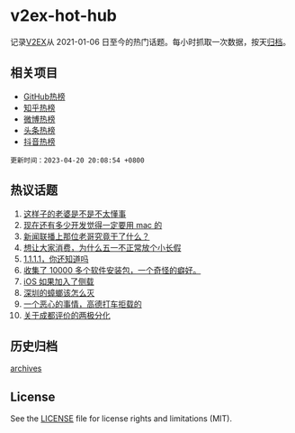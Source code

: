 # v2ex-hot-hub

 记录[V2EX](https://www.v2ex.com/)从 2021-01-06 日至今的热门话题。每小时抓取一次数据，按天[归档](archives)。
 
 ## 相关项目

- [GitHub热榜](https://github.com/it985/github-hot-hub)
- [知乎热榜](https://github.com/it985/zhihu-hot-hub)
- [微博热榜](https://github.com/it985/weibo-hot-hub)
- [头条热榜](https://github.com/it985/toutiao-hot-hub)
- [抖音热榜](https://github.com/it985/douyin-hot-hub)


 `更新时间：2023-04-20 20:08:54 +0800`

## 热议话题

1. [这样子的老婆是不是不太懂事](https://www.v2ex.com/t/933893)
1. [现在还有多少开发觉得一定要用 mac 的](https://www.v2ex.com/t/933857)
1. [新闻联播上那位老哥究竟干了什么？](https://www.v2ex.com/t/933871)
1. [想让大家消费，为什么五一不正常放个小长假](https://www.v2ex.com/t/933929)
1. [1.1.1.1，你还知道吗](https://www.v2ex.com/t/933859)
1. [收集了 10000 多个软件安装包，一个奇怪的癖好。](https://www.v2ex.com/t/933863)
1. [iOS 如果加入了侧载](https://www.v2ex.com/t/933955)
1. [深圳的蟑螂该怎么灭](https://www.v2ex.com/t/933898)
1. [一个恶心的事情，高德打车拒载的](https://www.v2ex.com/t/933910)
1. [关于成都评价的两极分化](https://www.v2ex.com/t/933992)

## 历史归档

[archives](archives)

## License

See the [LICENSE](LICENSE) file for license rights and limitations (MIT).
